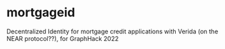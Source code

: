 # mortgageid
Decentralized Identity for mortgage credit applications with Verida (on the NEAR protocol??), for GraphHack 2022
